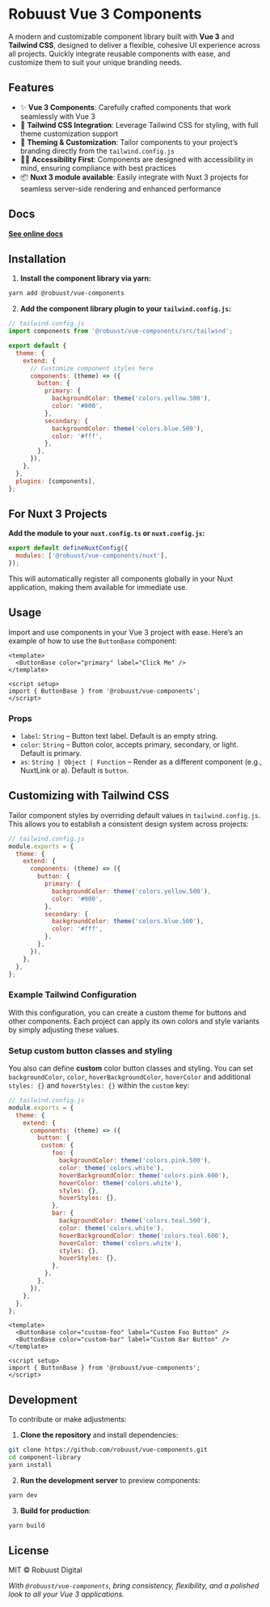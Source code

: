 # Robuust Vue 3 Components

A modern and customizable component library built with **Vue 3** and **Tailwind CSS**, designed to deliver a flexible, cohesive UI experience across all projects. Quickly integrate reusable components with ease, and customize them to suit your unique branding needs.

## Features

- ✨ **Vue 3 Components**: Carefully crafted components that work seamlessly with Vue 3
- 💎 **Tailwind CSS Integration**: Leverage Tailwind CSS for styling, with full theme customization support
- 🎨 **Theming & Customization**: Tailor components to your project’s branding directly from the `tailwind.config.js`
- 🖖🏽 **Accessibility First**: Components are designed with accessibility in mind, ensuring compliance with best practices
- 📦 **Nuxt 3 module available**: Easily integrate with Nuxt 3 projects for seamless server-side rendering and enhanced performance

## Docs

[**See online docs**](https://robuust-vue-components.netlify.app/)

## Installation

1. **Install the component library via yarn:**

```bash
yarn add @robuust/vue-components
```

2. **Add the component library plugin to your `tailwind.config.js`:**

```javascript
// tailwind.config.js
import components from '@robuust/vue-components/src/tailwind';

export default {
  theme: {
    extend: {
      // Customize component styles here
      components: (theme) => ({
        button: {
          primary: {
            backgroundColor: theme('colors.yellow.500'),
            color: '#000',
          },
          secondary: {
            backgroundColor: theme('colors.blue.500'),
            color: '#fff',
          },
        },
      }),
    },
  },
  plugins: [components],
};
```

## For Nuxt 3 Projects

**Add the module to your `nuxt.config.ts` or `nuxt.config.js`:**

```javascript
export default defineNuxtConfig({
  modules: ['@robuust/vue-components/nuxt'],
});
```

This will automatically register all components globally in your Nuxt application, making them available for immediate use.

## Usage

Import and use components in your Vue 3 project with ease. Here’s an example of how to use the `ButtonBase` component:

```vue
<template>
  <ButtonBase color="primary" label="Click Me" />
</template>

<script setup>
import { ButtonBase } from '@robuust/vue-components';
</script>
```

### Props

- `label`: `String` – Button text label. Default is an empty string.
- `color`: `String` – Button color, accepts primary, secondary, or light. Default is primary.
- `as`: `String | Object | Function` – Render as a different component (e.g., NuxtLink or a). Default is `button`.

## Customizing with Tailwind CSS

Tailor component styles by overriding default values in `tailwind.config.js`. This allows you to establish a consistent design system across projects:

```javascript
// tailwind.config.js
module.exports = {
  theme: {
    extend: {
      components: (theme) => ({
        button: {
          primary: {
            backgroundColor: theme('colors.yellow.500'),
            color: '#000',
          },
          secondary: {
            backgroundColor: theme('colors.blue.500'),
            color: '#fff',
          },
        },
      }),
    },
  },
};
```

### Example Tailwind Configuration

With this configuration, you can create a custom theme for buttons and other components. Each project can apply its own colors and style variants by simply adjusting these values.


### Setup custom button classes and styling

You also can define **custom** color button classes and styling. You can set `backgroundColor`, `color`, `hoverBackgroundColor`, `hoverColor` and additional `styles: {}` and `hoverStyles: {}` within the `custom` key:

```javascript
// tailwind.config.js
module.exports = {
  theme: {
    extend: {
      components: (theme) => ({
        button: {
         custom: {
            foo: {
              backgroundColor: theme('colors.pink.500'),
              color: theme('colors.white'),
              hoverBackgroundColor: theme('colors.pink.600'),
              hoverColor: theme('colors.white'),
              styles: {},
              hoverStyles: {},
            },
            bar: {
              backgroundColor: theme('colors.teal.500'),
              color: theme('colors.white'),
              hoverBackgroundColor: theme('colors.teal.600'),
              hoverColor: theme('colors.white'),
              styles: {},
              hoverStyles: {},
            },
          },
        },
      }),
    },
  },
};
```

```vue
<template>
  <ButtonBase color="custom-foo" label="Custom Foo Button" />
  <ButtonBase color="custom-bar" label="Custom Bar Button" />
</template>

<script setup>
import { ButtonBase } from '@robuust/vue-components';
</script>
```

## Development

To contribute or make adjustments:

1. **Clone the repository** and install dependencies:

```bash
git clone https://github.com/robuust/vue-components.git
cd component-library
yarn install
```

2. **Run the development server** to preview components:

```bash
yarn dev
```

3. **Build for production**:

```bash
yarn build
```


## License

MIT © Robuust Digital


*With `@robuust/vue-components`, bring consistency, flexibility, and a polished look to all your Vue 3 applications.*
